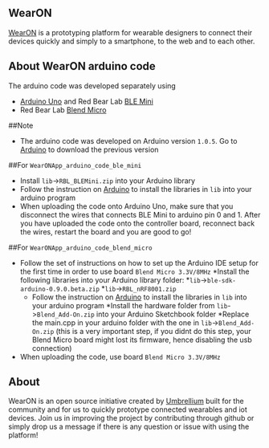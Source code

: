 ## WearON  
[WearON](http://umbrellium.co.uk/initiatives/wearon/) is a prototyping platform for wearable designers to connect their devices quickly and simply to a smartphone, to the web and to each other.

## About WearON arduino code

The arduino code was developed separately using
* [Arduino Uno](https://www.arduino.cc/en/Main/ArduinoBoardUno) and Red Bear Lab [BLE Mini](http://redbearlab.com/blemini/)
* Red Bear Lab [Blend Micro](http://redbearlab.com/blendmicro/)

##Note
* The arduino code was developed on Arduino version `1.0.5`. Go to [Arduino](https://www.arduino.cc/en/Main/OldSoftwareReleases#previous) to download the previous version

##For `WearONApp_arduino_code_ble_mini`
  * Install `lib`->`RBL_BLEMini.zip` into your Arduino library
  * Follow the instruction on [Arduino](https://www.arduino.cc/en/Guide/Libraries) to install the libraries in `lib` into your arduino program
  * When uploading the code onto Arduino Uno, make sure that you disconnect the wires that connects BLE Mini to arduino pin 0 and 1. After you have uploaded the code onto the controller board, reconnect back the wires, restart the board and you are good to go!

##For `WearONApp_arduino_code_blend_micro`
  * Follow the set of instructions on how to set up the Arduino IDE setup for the first time in order to use board `Blend Micro 3.3V/8MHz`
    *Install the following libraries into your Arduino library folder:
      *`lib`->`ble-sdk-arduino-0.9.0.beta.zip` 
      *`lib`->`RBL_nRF8001.zip` 
      * Follow the instruction on [Arduino](https://www.arduino.cc/en/Guide/Libraries) to install the libraries in `lib` into your arduino program
    *Install the hardware folder from `lib`->`Blend_Add-On.zip` into your Arduino Sketchbook folder
    *Replace the main.cpp in your arduino folder with the one in `lib`->`Blend_Add-On.zip` (this is a very important step, if you didnt do this step, your Blend Micro board might lost its firmware, hence disabling the usb connection)
  * When uploading the code, use board `Blend Micro 3.3V/8MHz` 


## About
WearON is an open source initiative created by [Umbrellium](http://umbrellium.co.uk/) built for the community and for us to quickly prototype connected wearables and iot devices. Join us in improving the project by contributing through github or simply drop us a message if there is any question or issue with using the platform!
